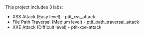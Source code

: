 This project includes 3 labs:

- XSS Attack (Easy level) - ptit_xss_attack 
- File Path Traversal (Medium level) - ptit_path_traversal_attack
- XXE Attack (Difficult level) - ptit-xxe-attack
